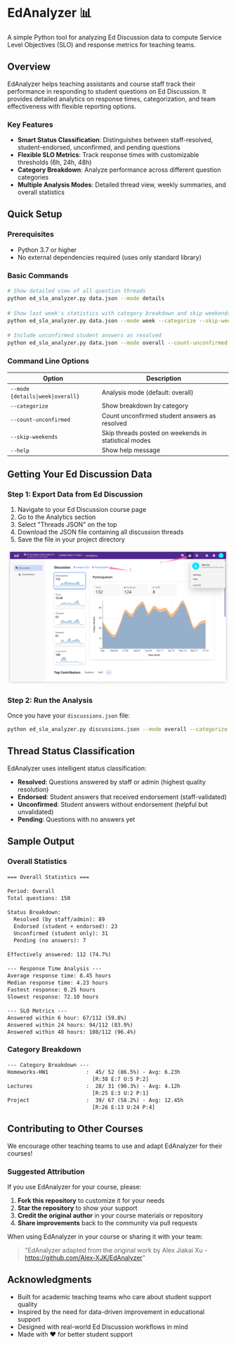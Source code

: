 # EdAnalyzer 📊

A simple Python tool for analyzing Ed Discussion data to compute Service Level Objectives (SLO) and response metrics for teaching teams.

## Overview

EdAnalyzer helps teaching assistants and course staff track their performance in responding to student questions on Ed Discussion. It provides detailed analytics on response times, categorization, and team effectiveness with flexible reporting options.

### Key Features

- **Smart Status Classification**: Distinguishes between staff-resolved, student-endorsed, unconfirmed, and pending questions
- **Flexible SLO Metrics**: Track response times with customizable thresholds (6h, 24h, 48h)
- **Category Breakdown**: Analyze performance across different question categories
- **Multiple Analysis Modes**: Detailed thread view, weekly summaries, and overall statistics

## Quick Setup

### Prerequisites
- Python 3.7 or higher
- No external dependencies required (uses only standard library)

### Basic Commands

```bash
# Show detailed view of all question threads
python ed_slo_analyzer.py data.json --mode details

# Show last week's statistics with category breakdown and skip weekends posts
python ed_slo_analyzer.py data.json --mode week --categorize --skip-weekends

# Include unconfirmed student answers as resolved
python ed_slo_analyzer.py data.json --mode overall --count-unconfirmed
```

### Command Line Options

| Option                            | Description                                          |
|-----------------------------------|------------------------------------------------------|
| `--mode {details\|week\|overall}` | Analysis mode (default: overall)                     |
| `--categorize`                    | Show breakdown by category                           |
| `--count-unconfirmed`             | Count unconfirmed student answers as resolved        |
| `--skip-weekends`                 | Skip threads posted on weekends in statistical modes |
| `--help`                          | Show help message                                    |

## Getting Your Ed Discussion Data

### Step 1: Export Data from Ed Discussion

1. Navigate to your Ed Discussion course page
2. Go to the Analytics section
3. Select "Threads JSON" on the top
4. Download the JSON file containing all discussion threads
5. Save the file in your project directory

![Export Threads JSON](./docs/EdExport.png)

### Step 2: Run the Analysis

Once you have your `discussions.json` file:

```bash
python ed_slo_analyzer.py discussions.json --mode overall --categorize
```

## Thread Status Classification

EdAnalyzer uses intelligent status classification:

- **Resolved**: Questions answered by staff or admin (highest quality resolution)
- **Endorsed**: Student answers that received endorsement (staff-validated)
- **Unconfirmed**: Student answers without endorsement (helpful but unvalidated)
- **Pending**: Questions with no answers yet

## Sample Output

### Overall Statistics
```
=== Overall Statistics ===

Period: Overall
Total questions: 150

Status Breakdown:
  Resolved (by staff/admin): 89
  Endorsed (student + endorsed): 23
  Unconfirmed (student only): 31
  Pending (no answers): 7

Effectively answered: 112 (74.7%)

--- Response Time Analysis ---
Average response time: 8.45 hours
Median response time: 4.23 hours
Fastest response: 0.25 hours
Slowest response: 72.10 hours

--- SLO Metrics ---
Answered within 6 hour: 67/112 (59.8%)
Answered within 24 hours: 94/112 (83.9%)
Answered within 48 hours: 108/112 (96.4%)
```

### Category Breakdown
```
--- Category Breakdown ---
Homeworks-HW1            :  45/ 52 (86.5%) - Avg: 6.23h
                           [R:38 E:7 U:5 P:2]
Lectures                 :  28/ 31 (90.3%) - Avg: 4.12h
                           [R:25 E:3 U:2 P:1]
Project                  :  39/ 67 (58.2%) - Avg: 12.45h
                           [R:26 E:13 U:24 P:4]
```

## Contributing to Other Courses

We encourage other teaching teams to use and adapt EdAnalyzer for their courses!

### Suggested Attribution
If you use EdAnalyzer for your course, please:

1. **Fork this repository** to customize it for your needs
2. **Star the repository** to show your support
3. **Credit the original author** in your course materials or repository
4. **Share improvements** back to the community via pull requests

When using EdAnalyzer in your course or sharing it with your team:

> "EdAnalyzer adapted from the original work by Alex Jiakai Xu - https://github.com/Alex-XJK/EdAnalyzer"

## Acknowledgments

- Built for academic teaching teams who care about student support quality
- Inspired by the need for data-driven improvement in educational support
- Designed with real-world Ed Discussion workflows in mind
- Made with ❤️ for better student support
